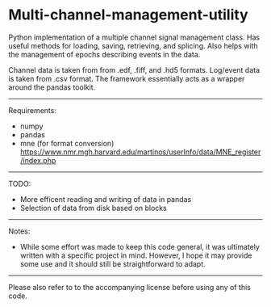 Multi-channel-management-utility
================================

Python implementation of a multiple channel signal management class. Has useful methods for loading, saving, retrieving, and splicing. Also helps with the management of epochs describing events in the data. 

Channel data is taken from from .edf, .fiff, and .hd5 formats. Log/event data is taken from .csv format. The framework essentially acts as a wrapper around the pandas toolkit. 

--------------------------------------
Requirements:

- numpy
- pandas
- mne (for format conversion) https://www.nmr.mgh.harvard.edu/martinos/userInfo/data/MNE_register/index.php


----------------------------------------
TODO:

- More efficent reading and writing of data in pandas
- Selection of data from disk based on blocks


---------------------------------------

Notes:

- While some effort was made to keep this code general, it was ultimately written with a specific project in mind. However, I hope it may provide some use and it should still be straightforward to adapt. 

----------------------------------------

Please also refer to to the accompanying license before using any of this code.
